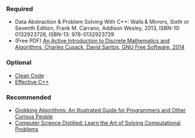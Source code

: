 ### Required
- Data Abstraction & Problem Solving With C++: Walls & Mirrors, Sixth or Seventh Edition, Frank M. Carrano, Addison Wesley, 2013, ISBN-10: 0132923726, ISBN-13: 978-0132923729
- (Free PDF) [An Active Introduction to Discrete Mathematics and Algorithms, Charles Cusack, David Santos, GNU Free Software, 2014](https://cusack.hope.edu/Notes/Notes/Books/Active%20Introduction%20to%20Discrete%20Mathematics%20and%20Algorithms/ActiveIntroToDiscreteMathAndAlgorithms.2.6.3.pdf)

### Optional
- [Clean Code](https://www.amazon.com/Clean-Code-Handbook-Software-Craftsmanship/dp/0132350882) 
- [Effective C++](https://www.amazon.com/Effective-Specific-Improve-Programs-Designs/dp/0321334876/ref=asc_df_0321334876/?tag=hyprod-20&linkCode=df0&hvadid=312060980065&hvpos=&hvnetw=g&hvrand=17483715919067079273&hvpone=&hvptwo=&hvqmt=&hvdev=c&hvdvcmdl=&hvlocint=&hvlocphy=1027615&hvtargid=pla-522244111150&psc=1)

### Recommended
- [Grokking Algorithms: An Illustrated Guide for Programmers and Other Curious People](https://www.amazon.com/Grokking-Algorithms-illustrated-programmers-curious/dp/1617292230/ref=sr_1_3?crid=2QHR122U73917&dchild=1&keywords=grokking+algorithms+an+illustrated+guide+for+programmers&qid=1616690574&sprefix=an+illustrated+guide+for+programm%2Caps%2C207&sr=8-3)
- [Computer Science Distilled: Learn the Art of Solving Computational Problems](https://www.amazon.com/Computer-Science-Distilled-Computational-Problems/dp/0997316020/ref=sr_1_1?dchild=1&keywords=computer+science+distilled&qid=1616690654&sr=8-1)
